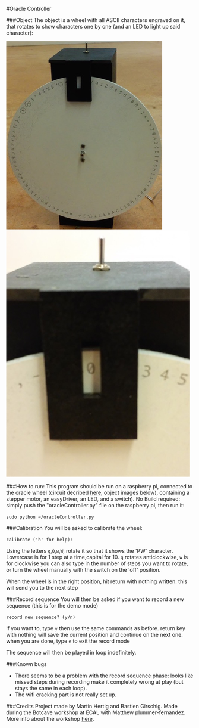 #Oracle Controller

###Object
The object is a wheel with all ASCII characters engraved on it, that rotates to show characters one by one (and an LED to light up said character):

![object](object.jpg)
![detail](detail.jpg)

###How to run:
This program should be run on a raspberry pi, connected to the oracle wheel (circuit decribed [here](https://upverter.com/bastien.girschig@gmail.com/46dc96200ea85d84/wifiCrakcer/), object images below), containing a stepper motor, an easyDriver, an LED, and a switch).
No Build required: simply push the "oracleController.py" file on the raspberry pi, then run it:
```
sudo python ~/oracleController.py
```

###Calibration
You will be asked to calibrate the wheel:
```
calibrate ('h' for help): 
```
Using the letters `q`,`Q`,`w`,`W`, rotate it so that it shows the 'PW' character.
Lowercase is for 1 step at a time,capital for 10.
`q` rotates anticlockwise, `w` is for clockwise
you can also type in the number of steps you want to rotate, or turn the wheel manually with the switch on the 'off' position.

When the wheel is in the right position, hit return with nothing written. this will send you to the next step

###Record sequence
You will then be asked if you want to record a new sequence (this is for the demo mode)
```
record new sequence? (y/n)
```
if you want to, type `y` then use the same commands as before. return key with nothing will save the current position and continue on the next one.
when you are done, type `e` to exit the record mode

The sequence will then be played in loop indefinitely.

###Known bugs
- There seems to be a problem with the record sequence phase: looks like missed steps during recording make it completely wrong at play (but stays the same in each loop).
- The wifi cracking part is not really set up.

###Credits
Project made by Martin Hertig and Bastien Girschig.
Made during the Botcave workshop at ECAL with Matthew plummer-fernandez. More info about the workshop [here](http://www.iiclouds.org/20141118/iic-workshop-at-ecal-the-birth-of-botcaves/).